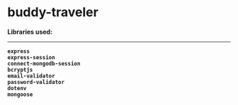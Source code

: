 # buddy-traveler

<b>Libraries used:<b><br><hr>
`express`<br>
`express-session`<br>
`connect-mongodb-session`<br>
`bcryptjs`<br>
`email-validator`<br>
`password-validator`<br>
`dotenv`<br>
`mongoose`<br>
